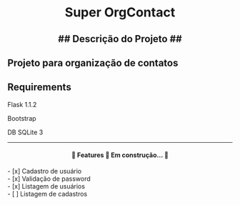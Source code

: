 <h1 align="center">Super OrgContact</h1>

<h2 align="center">## Descrição do Projeto ##</h2>
<h2 align="left">Projeto para organização de contatos </h2>

<h2 align="left">Requirements</h2>
<p align="left">Flask 1.1.2</p>
<p align="left">Bootstrap</p>
<p align="left">DB SQLite 3</p>
<hr>
<h4 align="center"> 
	🚧  Features 🚀 Em construção...  🚧
</h4>
- [x] Cadastro de usuário <br>
- [x] Validação de password <br>
- [x] Listagem de usuários <br>
- [ ] Listagem de cadastros <br>
